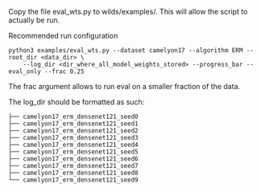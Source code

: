 Copy the file eval_wts.py to wilds/examples/. This will allow the script to actually be run.

Recommended run configuration
```
python3 examples/eval_wts.py --dataset camelyon17 --algorithm ERM --root_dir <data_dir> \
    --log_dir <dir_where_all_model_weights_stored> --progress_bar --eval_only --frac 0.25
```
The frac argument allows to run eval on a smaller fraction of the data.

The log_dir should be formatted as such:
```
├── camelyon17_erm_densenet121_seed0
├── camelyon17_erm_densenet121_seed1
├── camelyon17_erm_densenet121_seed2
├── camelyon17_erm_densenet121_seed3
├── camelyon17_erm_densenet121_seed4
├── camelyon17_erm_densenet121_seed5
├── camelyon17_erm_densenet121_seed6
├── camelyon17_erm_densenet121_seed7
├── camelyon17_erm_densenet121_seed8
└── camelyon17_erm_densenet121_seed9
```